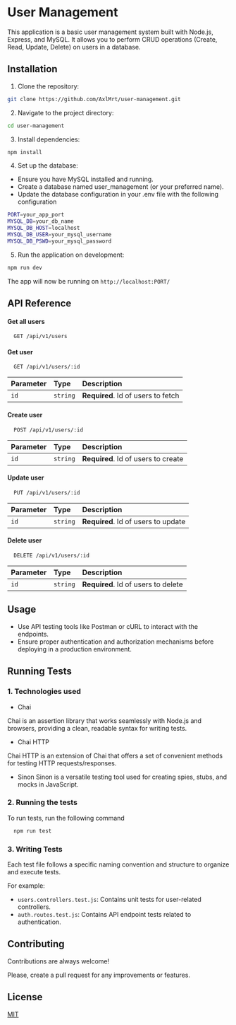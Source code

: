 
# User Management

This application is a basic user management system built with Node.js, Express, and MySQL. It allows you to perform CRUD operations (Create, Read, Update, Delete) on users in a database.


## Installation

1. Clone the repository:
```bash
git clone https://github.com/AxlMrt/user-management.git
```

2. Navigate to the project directory:
```bash
cd user-management
```

3. Install dependencies:
```bash
npm install
```

4. Set up the database:

- Ensure you have MySQL installed and running.
- Create a database named user_management (or your preferred name).
- Update the database configuration in your .env file with the following configuration
```bash
PORT=your_app_port
MYSQL_DB=your_db_name
MYSQL_DB_HOST=localhost
MYSQL_DB_USER=your_mysql_username
MYSQL_DB_PSWD=your_mysql_password
```

5. Run the application on development:
```bash
npm run dev
```
The app will now be running on `http://localhost:PORT/`

## API Reference

#### Get all users

```http
  GET /api/v1/users
```

#### Get user

```http
  GET /api/v1/users/:id
```

| Parameter | Type     | Description                       |
| :-------- | :------- | :-------------------------------- |
| `id`      | `string` | **Required**. Id of users to fetch |

#### Create user
```http
  POST /api/v1/users/:id
```

| Parameter | Type     | Description                       |
| :-------- | :------- | :-------------------------------- |
| `id`      | `string` | **Required**. Id of users to create |

#### Update user
```http
  PUT /api/v1/users/:id
```

| Parameter | Type     | Description                       |
| :-------- | :------- | :-------------------------------- |
| `id`      | `string` | **Required**. Id of users to update |

#### Delete user
```http
  DELETE /api/v1/users/:id
```

| Parameter | Type     | Description                       |
| :-------- | :------- | :-------------------------------- |
| `id`      | `string` | **Required**. Id of users to delete |

## Usage

- Use API testing tools like Postman or cURL to interact with the endpoints.
- Ensure proper authentication and authorization mechanisms before deploying in a production environment.

## Running Tests
### 1. Technologies used
- Chai

Chai is an assertion library that works seamlessly with Node.js and browsers, providing a clean, readable syntax for writing tests.

- Chai HTTP

Chai HTTP is an extension of Chai that offers a set of convenient methods for testing HTTP requests/responses.

- Sinon
Sinon is a versatile testing tool used for creating spies, stubs, and mocks in JavaScript.

### 2. Running the tests
To run tests, run the following command

```bash
  npm run test
```
### 3. Writing Tests
Each test file follows a specific naming convention and structure to organize and execute tests.

For example:

- `users.controllers.test.js`: Contains unit tests for user-related controllers.
- `auth.routes.test.js`: Contains API endpoint tests related to authentication.


## Contributing

Contributions are always welcome!

Please, create a pull request for any improvements or features.


## License

[MIT](https://choosealicense.com/licenses/mit/)



